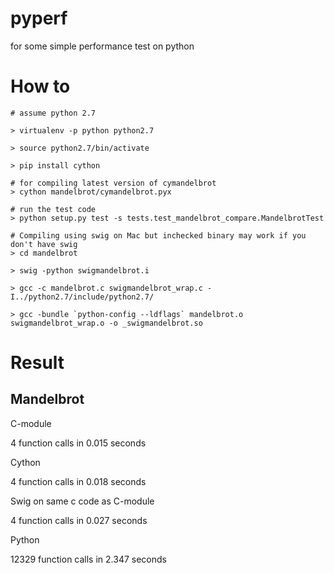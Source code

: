 pyperf
======

for some simple performance test on python

# How to
	# assume python 2.7
	
	> virtualenv -p python python2.7
	
	> source python2.7/bin/activate
	
	> pip install cython
	
	# for compiling latest version of cymandelbrot
	> cython mandelbrot/cymandelbrot.pyx
	
	# run the test code
	> python setup.py test -s tests.test_mandelbrot_compare.MandelbrotTest
	
	# Compiling using swig on Mac but inchecked binary may work if you don't have swig
	> cd mandelbrot
	
	> swig -python swigmandelbrot.i 
	
	> gcc -c mandelbrot.c swigmandelbrot_wrap.c -I../python2.7/include/python2.7/
	
	> gcc -bundle `python-config --ldflags` mandelbrot.o swigmandelbrot_wrap.o -o _swigmandelbrot.so


# Result
## Mandelbrot

C-module

4 function calls in 0.015 seconds

Cython

4 function calls in 0.018 seconds

Swig on same c code as C-module

4 function calls in 0.027 seconds

Python

12329 function calls in 2.347 seconds